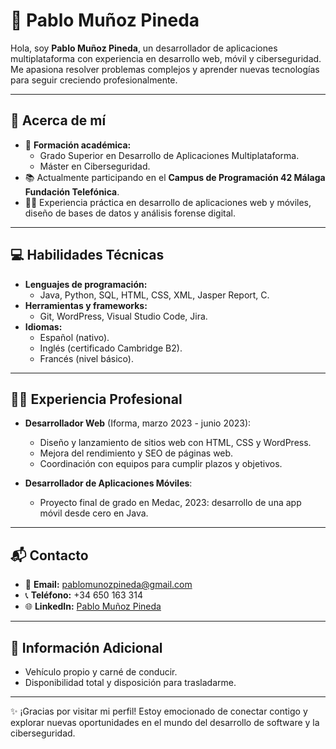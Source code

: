 # 📄 Pablo Muñoz Pineda  

Hola, soy **Pablo Muñoz Pineda**, un desarrollador de aplicaciones multiplataforma con experiencia en desarrollo web, móvil y ciberseguridad. Me apasiona resolver problemas complejos y aprender nuevas tecnologías para seguir creciendo profesionalmente.  

---

## 🎯 Acerca de mí  
- 🌟 **Formación académica:**  
  - Grado Superior en Desarrollo de Aplicaciones Multiplataforma.  
  - Máster en Ciberseguridad.  
- 📚 Actualmente participando en el **Campus de Programación 42 Málaga Fundación Telefónica**.  
- 👨‍💻 Experiencia práctica en desarrollo de aplicaciones web y móviles, diseño de bases de datos y análisis forense digital.  

---

## 💻 Habilidades Técnicas  
- **Lenguajes de programación:**  
  - Java, Python, SQL, HTML, CSS, XML, Jasper Report, C.  
- **Herramientas y frameworks:**  
  - Git, WordPress, Visual Studio Code, Jira.  
- **Idiomas:**  
  - Español (nativo).  
  - Inglés (certificado Cambridge B2).  
  - Francés (nivel básico).  

---

## 🧑‍💼 Experiencia Profesional  
- **Desarrollador Web** (Iforma, marzo 2023 - junio 2023):  
  - Diseño y lanzamiento de sitios web con HTML, CSS y WordPress.  
  - Mejora del rendimiento y SEO de páginas web.  
  - Coordinación con equipos para cumplir plazos y objetivos.  

- **Desarrollador de Aplicaciones Móviles**:  
  - Proyecto final de grado en Medac, 2023: desarrollo de una app móvil desde cero en Java.  

---

## 📬 Contacto  
- 📧 **Email:** pablomunozpineda@gmail.com  
- 📞 **Teléfono:** +34 650 163 314  
- 🌐 **LinkedIn:** [Pablo Muñoz Pineda](https://www.linkedin.com/in/pablo-mu%C3%B1oz-pineda/)  

---

## 🚗 Información Adicional  
- Vehículo propio y carné de conducir.  
- Disponibilidad total y disposición para trasladarme.  

---

✨ ¡Gracias por visitar mi perfil! Estoy emocionado de conectar contigo y explorar nuevas oportunidades en el mundo del desarrollo de software y la ciberseguridad.  
